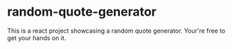 # random-quote-generator
This is a react project showcasing a random quote generator. Your're free to get your hands on it.
